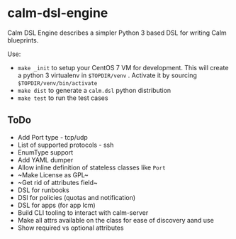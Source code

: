 # calm-dsl-engine

Calm DSL Engine describes a simpler Python 3 based DSL for writing Calm blueprints.

Use:
 - `make _init` to setup your CentOS 7 VM for development. This will create a python 3 virtualenv in `$TOPDIR/venv` . Activate it by sourcing `$TOPDIR/venv/bin/activate`
 - `make dist` to generate a `calm.dsl` python distribution
 - `make test` to run the test cases


## ToDo

 - Add Port type - tcp/udp
 - List of supported protocols - ssh
 - EnumType support
 - Add YAML dumper
 - Allow inline definition of stateless classes like `Port`
 - ~Make License as GPL~
 - ~Get rid of attributes field~
 - DSL for runbooks
 - DSl for policies (quotas and notification)
 - DSL for apps (for app lcm)
 - Build CLI tooling to interact with calm-server
 - Make all attrs available on the class for ease of discovery aand use
 - Show required vs optional attributes
